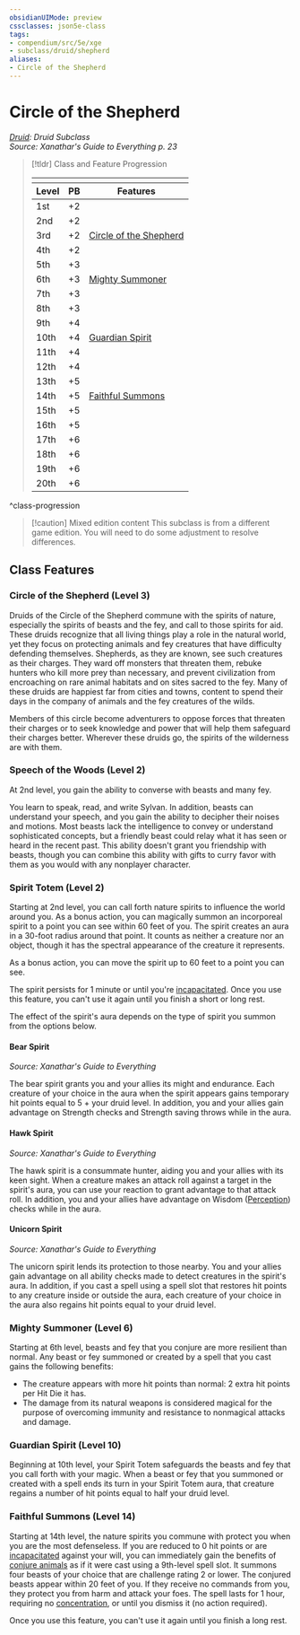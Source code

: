 ```yaml
---
obsidianUIMode: preview
cssclasses: json5e-class
tags:
- compendium/src/5e/xge
- subclass/druid/shepherd
aliases:
- Circle of the Shepherd
---
```

# Circle of the Shepherd
*[Druid](./druid-xphb.md): Druid Subclass*  
*Source: Xanathar's Guide to Everything p. 23*  

> [!tldr] Class and Feature Progression
> 
> <table class="class-progression">
> <thead>
> <tr><th colspan='3'></th></tr>
> <tr class="class-progression"><th class"level">Level</th><th class"pb">PB</th><th class"feature">Features</th></tr>
> </thead><tbody>
> <tr class="class-progression"><td class"level">1st</td><td class"pb">+2</td><td class"feature"></td></tr>
> <tr class="class-progression"><td class"level">2nd</td><td class"pb">+2</td><td class"feature"></td></tr>
> <tr class="class-progression"><td class"level">3rd</td><td class"pb">+2</td><td class"feature"><a href='#Circle of the Shepherd (Level 3)' class='internal-link'>Circle of the Shepherd</a></td></tr>
> <tr class="class-progression"><td class"level">4th</td><td class"pb">+2</td><td class"feature"></td></tr>
> <tr class="class-progression"><td class"level">5th</td><td class"pb">+3</td><td class"feature"></td></tr>
> <tr class="class-progression"><td class"level">6th</td><td class"pb">+3</td><td class"feature"><a href='#Mighty Summoner (Level 6)' class='internal-link'>Mighty Summoner</a></td></tr>
> <tr class="class-progression"><td class"level">7th</td><td class"pb">+3</td><td class"feature"></td></tr>
> <tr class="class-progression"><td class"level">8th</td><td class"pb">+3</td><td class"feature"></td></tr>
> <tr class="class-progression"><td class"level">9th</td><td class"pb">+4</td><td class"feature"></td></tr>
> <tr class="class-progression"><td class"level">10th</td><td class"pb">+4</td><td class"feature"><a href='#Guardian Spirit (Level 10)' class='internal-link'>Guardian Spirit</a></td></tr>
> <tr class="class-progression"><td class"level">11th</td><td class"pb">+4</td><td class"feature"></td></tr>
> <tr class="class-progression"><td class"level">12th</td><td class"pb">+4</td><td class"feature"></td></tr>
> <tr class="class-progression"><td class"level">13th</td><td class"pb">+5</td><td class"feature"></td></tr>
> <tr class="class-progression"><td class"level">14th</td><td class"pb">+5</td><td class"feature"><a href='#Faithful Summons (Level 14)' class='internal-link'>Faithful Summons</a></td></tr>
> <tr class="class-progression"><td class"level">15th</td><td class"pb">+5</td><td class"feature"></td></tr>
> <tr class="class-progression"><td class"level">16th</td><td class"pb">+5</td><td class"feature"></td></tr>
> <tr class="class-progression"><td class"level">17th</td><td class"pb">+6</td><td class"feature"></td></tr>
> <tr class="class-progression"><td class"level">18th</td><td class"pb">+6</td><td class"feature"></td></tr>
> <tr class="class-progression"><td class"level">19th</td><td class"pb">+6</td><td class"feature"></td></tr>
> <tr class="class-progression"><td class"level">20th</td><td class"pb">+6</td><td class"feature"></td></tr>
> </tbody></table>

^class-progression


> [!caution] Mixed edition content
> This subclass is from a different game edition. You will need to do some adjustment to resolve differences.

## Class Features

### Circle of the Shepherd (Level 3)

Druids of the Circle of the Shepherd commune with the spirits of nature, especially the spirits of beasts and the fey, and call to those spirits for aid. These druids recognize that all living things play a role in the natural world, yet they focus on protecting animals and fey creatures that have difficulty defending themselves. Shepherds, as they are known, see such creatures as their charges. They ward off monsters that threaten them, rebuke hunters who kill more prey than necessary, and prevent civilization from encroaching on rare animal habitats and on sites sacred to the fey. Many of these druids are happiest far from cities and towns, content to spend their days in the company of animals and the fey creatures of the wilds.

Members of this circle become adventurers to oppose forces that threaten their charges or to seek knowledge and power that will help them safeguard their charges better. Wherever these druids go, the spirits of the wilderness are with them.

### Speech of the Woods (Level 2)

At 2nd level, you gain the ability to converse with beasts and many fey.

You learn to speak, read, and write Sylvan. In addition, beasts can understand your speech, and you gain the ability to decipher their noises and motions. Most beasts lack the intelligence to convey or understand sophisticated concepts, but a friendly beast could relay what it has seen or heard in the recent past. This ability doesn't grant you friendship with beasts, though you can combine this ability with gifts to curry favor with them as you would with any nonplayer character.

### Spirit Totem (Level 2)

Starting at 2nd level, you can call forth nature spirits to influence the world around you. As a bonus action, you can magically summon an incorporeal spirit to a point you can see within 60 feet of you. The spirit creates an aura in a 30-foot radius around that point. It counts as neither a creature nor an object, though it has the spectral appearance of the creature it represents.

As a bonus action, you can move the spirit up to 60 feet to a point you can see.

The spirit persists for 1 minute or until you're [incapacitated](conditions.md#Incapacitated). Once you use this feature, you can't use it again until you finish a short or long rest.

The effect of the spirit's aura depends on the type of spirit you summon from the options below.

#### Bear Spirit
_Source: Xanathar's Guide to Everything_

The bear spirit grants you and your allies its might and endurance. Each creature of your choice in the aura when the spirit appears gains temporary hit points equal to 5 + your druid level. In addition, you and your allies gain advantage on Strength checks and Strength saving throws while in the aura.

#### Hawk Spirit
_Source: Xanathar's Guide to Everything_

The hawk spirit is a consummate hunter, aiding you and your allies with its keen sight. When a creature makes an attack roll against a target in the spirit's aura, you can use your reaction to grant advantage to that attack roll. In addition, you and your allies have advantage on Wisdom ([Perception](skills.md#Perception)) checks while in the aura.

#### Unicorn Spirit
_Source: Xanathar's Guide to Everything_

The unicorn spirit lends its protection to those nearby. You and your allies gain advantage on all ability checks made to detect creatures in the spirit's aura. In addition, if you cast a spell using a spell slot that restores hit points to any creature inside or outside the aura, each creature of your choice in the aura also regains hit points equal to your druid level.

### Mighty Summoner (Level 6)

Starting at 6th level, beasts and fey that you conjure are more resilient than normal. Any beast or fey summoned or created by a spell that you cast gains the following benefits:

- The creature appears with more hit points than normal: 2 extra hit points per Hit Die it has.  
- The damage from its natural weapons is considered magical for the purpose of overcoming immunity and resistance to nonmagical attacks and damage.  

### Guardian Spirit (Level 10)

Beginning at 10th level, your Spirit Totem safeguards the beasts and fey that you call forth with your magic. When a beast or fey that you summoned or created with a spell ends its turn in your Spirit Totem aura, that creature regains a number of hit points equal to half your druid level.

### Faithful Summons (Level 14)

Starting at 14th level, the nature spirits you commune with protect you when you are the most defenseless. If you are reduced to 0 hit points or are [incapacitated](conditions.md#Incapacitated) against your will, you can immediately gain the benefits of [conjure animals](/3-Mechanics/CLI/spells/conjure-animals-xphb.md) as if it were cast using a 9th-level spell slot. It summons four beasts of your choice that are challenge rating 2 or lower. The conjured beasts appear within 20 feet of you. If they receive no commands from you, they protect you from harm and attack your foes. The spell lasts for 1 hour, requiring no [concentration](conditions.md#Concentration), or until you dismiss it (no action required).

Once you use this feature, you can't use it again until you finish a long rest.